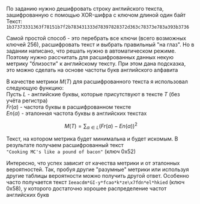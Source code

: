 
По заданию нужно дешифровать строку английского текста, зашифрованную с помощью XOR-шифра с ключом длиной один байт  
Текст: `1b37373331363f78151b7f2b783431333d78397828372d363c78373e783a393b3736`

Самой простой способ - это перебрать все ключи (всего возможных ключей 256), расшифровать текст и выбрать правильный "на глаз". Но в задании написано, что решать нужно в автоматическом режиме. Поэтому нужно рассчитать для расшифрованных данных некую метрику "близости" к английскому тексту. При этом дана подсказка, это можно сделать на основе частоты букв английского алфавита

В качестве метрики $M(T)$  для расшифрованного текста я использовал следующую функцию:  
Пусть $L$ - английские буквы, которые присутствуют в тексте $T$ (без учёта регистра)   
$Fr(\alpha)$ - частота буквы в расшифрованном тексте   
$En(\alpha)$ - эталонная частота буквы в английских текстах  

$$ M(T) = \sum_{\alpha \in L} (Fr(\alpha) - En(\alpha)) ^ 2   $$

Текст, на котором метрика будет минимальна и будет искомым. В результате получаем расшифрованный текст  
`"Cooking MC's like a pound of bacon"` (ключ 0x52)

Интересно, что успех зависит от качества метрики и от эталонных вероятностей. Так, пробуя другие "разумные" метрики или используя другие таблицы вероятности можно получить другой ответ. Особенно часто получается текст `Ieeacdm*GI-y*fcao*k*ze\x7fdn*el*hkied` (ключ 0x58), у которого достаточно хорошее распределение частот английских букв
